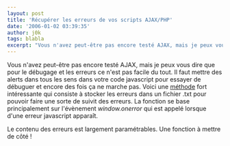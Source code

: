 ```yaml
---
layout: post
title: 'Récupérer les erreurs de vos scripts AJAX/PHP'
date: '2006-01-02 03:39:35'
author: j0k
tags: blabla
excerpt: "Vous n'avez peut-être pas encore testé AJAX, mais je peux vous dire que pour le débugage et les erreurs ce n'est pas facile du tout. Il faut mettre des alerts dans tous les sens dans votre code javascript pour essayer de débuguer et encore des fois ça ne marche pas.     \nVoici une [méthode](http://www.litfuel.net/plush/?postid=94) fort intéressante qui      …"
---
```


Vous n'avez peut-être pas encore testé AJAX, mais je peux vous dire que pour le débugage et les erreurs ce n'est pas facile du tout. Il faut mettre des alerts dans tous les sens dans votre code javascript pour essayer de débuguer et encore des fois ça ne marche pas.
Voici une [méthode](http://www.litfuel.net/plush/?postid=94) fort intéressante qui consiste à stocker les erreurs dans un fichier .txt pour pouvoir faire une sorte de suivit des erreurs. La fonction se base principalement sur l'évènement *window.onerror* qui est appelé lorsque d'une erreur javascript apparaît.

Le contenu des erreurs est largement paramétrables.   Une fonction à mettre de côté !
